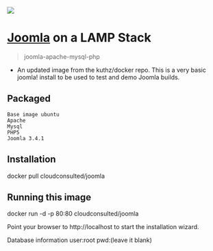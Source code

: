 [<img src="http://www.cloudconsulted.com/images/site/logos/consulted-logox500.png">](http://cloudconsulted.com)
# [Joomla](http://www.joomla.org/) on a LAMP Stack
> joomla-apache-mysql-php
* An updated image from the kuthz/docker repo. This is a very basic joomla! install to be used to test and demo Joomla builds.


Packaged
--------

    Base image ubuntu
    Apache
    Mysql
    PHP5
    Joomla 3.4.1

Installation
------------
docker pull cloudconsulted/joomla

Running this image
------------------
docker run -d -p 80:80 cloudconsulted/joomla

Point your browser to http://localhost to start the installation wizard.

Database information
user:root
pwd:(leave it blank)




